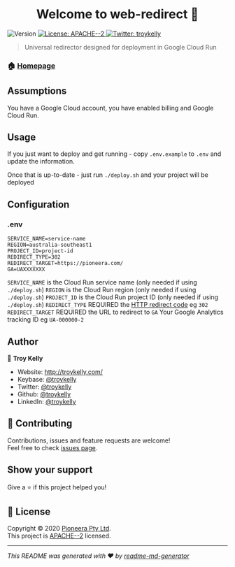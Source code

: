 <h1 align="center">Welcome to web-redirect 👋</h1>
<p>
  <img alt="Version" src="https://img.shields.io/badge/version-1.0.0-blue.svg?cacheSeconds=2592000" />
  <a href="http://www.apache.org/licenses/LICENSE-2.0" target="_blank">
    <img alt="License: APACHE--2" src="https://img.shields.io/badge/License-APACHE--2-yellow.svg" />
  </a>
  <a href="https://twitter.com/troykelly" target="_blank">
    <img alt="Twitter: troykelly" src="https://img.shields.io/twitter/follow/troykelly.svg?style=social" />
  </a>
</p>

> Universal redirector designed for deployment in Google Cloud Run

### 🏠 [Homepage](https://github.com/Pioneera/web-redirect)

## Assumptions

You have a Google Cloud account, you have enabled billing and Google Cloud Run.

## Usage

If you just want to deploy and get running - copy `.env.example` to `.env` and update the information.

Once that is up-to-date - just run `./deploy.sh` and your project will be deployed

## Configuration

### .env

```text
SERVICE_NAME=service-name
REGION=australia-southeast1
PROJECT_ID=project-id
REDIRECT_TYPE=302
REDIRECT_TARGET=https://pioneera.com/
GA=UAXXXXXXX
```

`SERVICE_NAME` is the Cloud Run service name (only needed if using `./deploy.sh`)
`REGION` is the Cloud Run region (only needed if using `./deploy.sh`)
`PROJECT_ID` is the Cloud Run project ID (only needed if using `./deploy.sh`)
`REDIRECT_TYPE` REQUIRED the [HTTP redirect code](https://en.wikipedia.org/wiki/URL_redirection#HTTP_status_codes_3xx) eg `302`
`REDIRECT_TARGET` REQUIRED the URL to redirect to
`GA` Your Google Analytics tracking ID eg `UA-000000-2`

## Author

👤 **Troy Kelly**

- Website: http://troykelly.com/
- Keybase: [@troykelly](https://keybase.io/troykelly)
- Twitter: [@troykelly](https://twitter.com/troykelly)
- Github: [@troykelly](https://github.com/troykelly)
- LinkedIn: [@troykelly](https://linkedin.com/in/troykelly)

## 🤝 Contributing

Contributions, issues and feature requests are welcome!<br />Feel free to check [issues page](https://github.com/Pioneera/web-redirect/issues).

## Show your support

Give a ⭐️ if this project helped you!

## 📝 License

Copyright © 2020 [Pioneera Pty Ltd](https://github.com/Pioneera).<br />
This project is [APACHE--2](http://www.apache.org/licenses/LICENSE-2.0) licensed.

---

_This README was generated with ❤️ by [readme-md-generator](https://github.com/kefranabg/readme-md-generator)_
